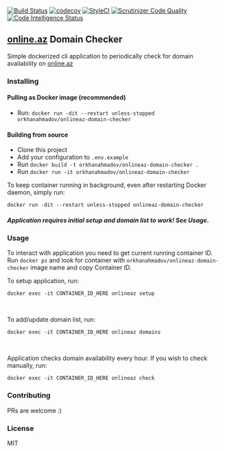 [![Build Status](https://travis-ci.org/orkhanahmadov/onlineaz-domain-checker.svg?branch=master)](https://travis-ci.org/orkhanahmadov/onlineaz-domain-checker)
[![codecov](https://codecov.io/gh/orkhanahmadov/onlineaz-domain-checker/branch/master/graph/badge.svg)](https://codecov.io/gh/orkhanahmadov/onlineaz-domain-checker)
[![StyleCI](https://github.styleci.io/repos/175622936/shield?branch=master)](https://github.styleci.io/repos/175622936)
[![Scrutinizer Code Quality](https://scrutinizer-ci.com/g/orkhanahmadov/onlineaz-domain-checker/badges/quality-score.png?b=master)](https://scrutinizer-ci.com/g/orkhanahmadov/onlineaz-domain-checker/?branch=master)
[![Code Intelligence Status](https://scrutinizer-ci.com/g/orkhanahmadov/onlineaz-domain-checker/badges/code-intelligence.svg?b=master)](https://scrutinizer-ci.com/code-intelligence)

## [online.az](https://online.az) Domain Checker

Simple dockerized cli application to periodically check for domain availability on [online.az](https://online.az)

### Installing

#### Pulling as Docker image (recommended)

- Run: ``docker run -dit --restart unless-stopped orkhanahmadov/onlineaz-domain-checker``

#### Building from source

- Clone this project
- Add your configuration to ``.env.example``
- Run ```docker build -t orkhanahmadov/onlineaz-domain-checker .``` 
- Run ```docker run -it orkhanahmadov/onlineaz-domain-checker```

To keep container running in background, even after restarting Docker daemon, simply run:

```docker run -dit --restart unless-stopped onlineaz-domain-checker```

##### Application requires initial setup and domain list to work! See Usage.

### Usage

To interact with application you need to get current running container ID. Run ``docker ps`` and look for container with ``orkhanahmadov/onlineaz-domain-checker`` image name and copy Container ID.

To setup application, run: 

```docker exec -it CONTAINER_ID_HERE onlineaz setup```

<br />

To add/update domain list, run: 

```docker exec -it CONTAINER_ID_HERE onlineaz domains```

<br />

Application checks domain availability every hour. If you wish to check manually, run: 

```docker exec -it CONTAINER_ID_HERE onlineaz check```

### Contributing

PRs are welcome :)

### License
MIT
